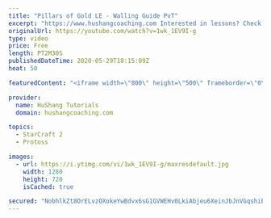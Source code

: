 ```yaml
---
title: "Pillars of Gold LE - Walling Guide PvT"
excerpt: "https://www.hushangcoaching.com Interested in lessons? Check out the website for more information ------------------------------------------------------------------------------------------------------- Want to support HuShang Tutorials directly? Patreon is a website where you can contribute a monthly"
originalUrl: https://youtube.com/watch?v=1wk_1EV9I-g
type: video
price: Free
length: PT2M30S
publishedDateTime: 2020-05-29T18:15:09Z
heat: 50

featuredContent: "<iframe width=\"800\" height=\"500\" frameborder=\"0\" src=\"https://www.youtube.com/embed/1wk_1EV9I-g\" allow=\"accelerometer; autoplay; encrypted-media; gyroscope; picture-in-picture\" allowfullscreen></iframe>"

provider:
  name: HuShang Tutorials
  domain: hushangcoaching.com

topics:
  - StarCraft 2
  - Protoss

images:
  - url: https://i.ytimg.com/vi/1wk_1EV9I-g/maxresdefault.jpg
    width: 1280
    height: 720
    isCached: true

secured: "NobhlkZt8OrELvzOXokeYwBdvx6sG1GVWEHv0LkiAbjeu6XeinJbJnVGqshiERZskqMJMlQQWMkr1Lsqf/SO+j8Hrh4XGMg+C6vxF5IwcHhrHBTTgXvcFQ72y+sPOQzP4mVNZy0DfaVktY+M69k4AgYxMJaH+F4APfUMnWbN4zN4gu/kT8/shFnfcq7axgBfZ3mmcyBwwahzQQRTyvnjmoP+Zkpi2EGnwL/SE8qO9+mJvuKt2ikA0g9TsGF9KE+1mGc9yyHwxaX1CNYAlI1QUkXo7/bPd958sFTHPqqMgmndouiQ/dd1EhHYSApUltRo+J4om8S9vOEoQB6g+xB9K8iBZBJh6vxr7ZsGxhdMPOw6VXp77PRTrIqpvV+Bb9nkJwFv/XcSD3qf3qsqKDnDGAj+eRu/0xhVNG/msRSoisk=;S2ajL7nlSgE9nIzokn3p+A=="
---
```


